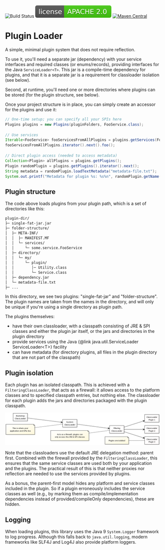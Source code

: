 ![Build Status](https://github.com/opwvhk/plugin-loader/workflows/Maven%20Build/badge.svg)
[![license](doc/license-APACHE-2.0-brightgreen.svg)](https://www.apache.org/licenses/LICENSE-2.0.html)
[![Maven Central](https://maven-badges.herokuapp.com/maven-central/net.sf.opk/plugin-loader/badge.svg)](https://maven-badges.herokuapp.com/maven-central/net.sf.opk/plugin-loader)

Plugin Loader
=============

A simple, minimal plugin system that does not require reflection.

To use it, you'll need a separate jar (dependency) with your service interfaces and required classes
(or enums/records), providing interfaces for the Java `ServiceLoader<T>`. This jar is a compile-time
dependency for plugins, and that it is a separate jar is a requirement for classloader isolation
(see below).

Second, at runtime, you'll need one or more directories where plugins can be stored (for the plugin
structure, see below).

Once your project structure is in place, you can simply create an accessor for the plugins and use
it:

```java
// One-time setup; you can specify all your SPIs here
Plugins plugins = new Plugins(pluginFolders, FooService.class);

// Use services
Iterable<FooService> fooServicesFromAllPlugins = plugins.getServices(FooService.class);
fooServicesFromAllPlugins.iterator().next().foo();

// Direct plugin access (needed to access metadata)
Collection<Plugin> allPlugins = plugins.getPlugins();
Plugin randomPlugin = plugins.getPlugins().iterator().next();
String metadata = randomPlugin.loadTextMetadata("metadata-file.txt");
System.out.printf("Metadata for plugin %s: %s%n", randomPlugin.getName(), metadata);
```

Plugin structure
----------------

The code above loads plugins from your plugin path, which is a set of directories like this:

	plugin-dir/
	├─ single-fat-jar.jar
	├─ folder-structure/
	│  ├─ META-INF/
	│  │  ├─ MANIFEST.MF
	│  │  └─ services/
	│  │     └─ some.service.FooService
	│  ├─ directory/
	│  │  └─ my/
	│  │     └─ plugin/
	│  │        │─ Utility.class
	│  │        └─ Service.class
	│  ├─ dependency.jar
	│  └─ metadata-file.txt
	├─ ...

In this directory, we see two plugins: "single-fat-jar" and "folder-structure". The plugin names are
taken from the names in the directory, and will only be unique if you're using a single directory
as plugin path.

The plugins themselves:

<ul><li>
have their own classloader, with a classpath consisting of JRE &amp; SPI classes and either the
plugin jar itself, or the jars and directories in the plugin directory
</li><li>
provide services using the Java {@link java.util.ServiceLoader ServiceLoader&lt;T&gt;} facility
</li><li>
can have metadata (for directory plugins, all files in the plugin directory that are not part of the
classpath)
</li></ul>

Plugin isolation
----------------

Each plugin has an isolated classpath. This is achieved with a `FilteringClassLoader`, that acts as
a firewall: it allows access to the platform classes and to specified classpath entries, but nothing
else. The classloader for each plugin adds the jars and directories packaged with the plugin
classpath.

![Class Loader Structure](doc/PluginClassLoaders.png "Class Loader Structure")

Note that the classloaders use the default JRE delegation method: parent first. Combined with the
firewall provided by the `FilteringClassLoader`, this ensures that the same service classes are used
both by your application and the plugins. The practical result of this is that neither proxies nor
reflection are needed to use the services provided by plugins.

As a bonus, the parent-first model hides any platform and service classes included in the plugin.
So if a plugin erroneously includes the service classes as well (e.g., by marking them as
compile/implementation dependencies instead of provided/compileOnly dependencies), these are hidden.

Logging
-------

When loading plugins, this library uses the Java 9 `System.Logger` framework to log progress.
Although this falls back to `java.util.logging`, modern frameworks like SLF4J and Log4J also provide
platform loggers. 
